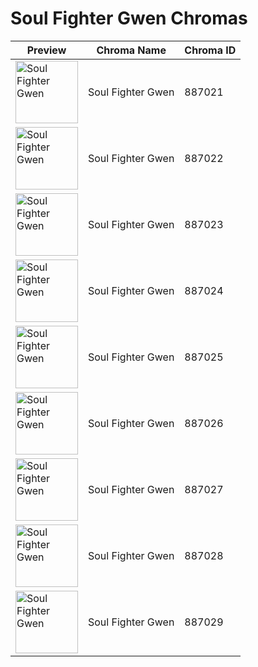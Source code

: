# Soul Fighter Gwen Chromas

| Preview | Chroma Name | Chroma ID |
|---|---|---|
| <img src='https://raw.communitydragon.org/latest/plugins/rcp-be-lol-game-data/global/default/v1/champion-chroma-images/887/887021.png' alt='Soul Fighter Gwen' width='100'> | Soul Fighter Gwen | 887021 |
| <img src='https://raw.communitydragon.org/latest/plugins/rcp-be-lol-game-data/global/default/v1/champion-chroma-images/887/887022.png' alt='Soul Fighter Gwen' width='100'> | Soul Fighter Gwen | 887022 |
| <img src='https://raw.communitydragon.org/latest/plugins/rcp-be-lol-game-data/global/default/v1/champion-chroma-images/887/887023.png' alt='Soul Fighter Gwen' width='100'> | Soul Fighter Gwen | 887023 |
| <img src='https://raw.communitydragon.org/latest/plugins/rcp-be-lol-game-data/global/default/v1/champion-chroma-images/887/887024.png' alt='Soul Fighter Gwen' width='100'> | Soul Fighter Gwen | 887024 |
| <img src='https://raw.communitydragon.org/latest/plugins/rcp-be-lol-game-data/global/default/v1/champion-chroma-images/887/887025.png' alt='Soul Fighter Gwen' width='100'> | Soul Fighter Gwen | 887025 |
| <img src='https://raw.communitydragon.org/latest/plugins/rcp-be-lol-game-data/global/default/v1/champion-chroma-images/887/887026.png' alt='Soul Fighter Gwen' width='100'> | Soul Fighter Gwen | 887026 |
| <img src='https://raw.communitydragon.org/latest/plugins/rcp-be-lol-game-data/global/default/v1/champion-chroma-images/887/887027.png' alt='Soul Fighter Gwen' width='100'> | Soul Fighter Gwen | 887027 |
| <img src='https://raw.communitydragon.org/latest/plugins/rcp-be-lol-game-data/global/default/v1/champion-chroma-images/887/887028.png' alt='Soul Fighter Gwen' width='100'> | Soul Fighter Gwen | 887028 |
| <img src='https://raw.communitydragon.org/latest/plugins/rcp-be-lol-game-data/global/default/v1/champion-chroma-images/887/887029.png' alt='Soul Fighter Gwen' width='100'> | Soul Fighter Gwen | 887029 |
